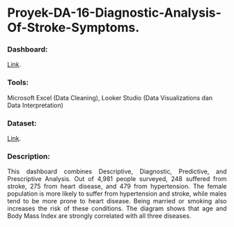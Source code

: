 # Proyek-DA-16-Diagnostic-Analysis-Of-Stroke-Symptoms.
### Dashboard: 
[Link](https://lookerstudio.google.com/u/0/reporting/9c6697b6-a6c9-47c3-a51b-1bfb93a5c77e).
### Tools: 
Microsoft Excel (Data Cleaning), Looker Studio (Data Visualizations dan Data Interpretation)
### Dataset:
[Link](https://www.kaggle.com/datasets/jillanisofttech/brain-stroke-dataset).
### Description:
<p align="justify"> This dashboard combines Descriptive, Diagnostic, Predictive, and Prescriptive Analysis. Out of 4,981 people surveyed, 248 suffered from stroke, 275 from heart disease, and 479 from hypertension. The female population is more likely to suffer from hypertension and stroke, while males tend to be more prone to heart disease. Being married or smoking also increases the risk of these conditions. The diagram shows that age and Body Mass Index are strongly correlated with all three diseases.</p>
